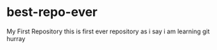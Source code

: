 # best-repo-ever
My First Repository
this is first ever repository as i say
i am learning git
hurray
